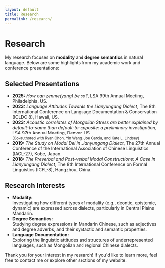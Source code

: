 ```yaml
---
layout: default
title: Research
permalink: /research/
---
```


# Research

My research focuses on **modality** and **degree semantics** in natural language. Below are some highlights from my academic work and conference presentations:

## Selected Presentations
- **2025:** *How can zenme(yang) be so?*, LSA 99th Annual Meeting, Philadelphia, US.
- **2023:** *Language Attitudes Towards the Lianyungang Dialect*, The 8th International Conference on Language Documentation & Conservation (ICLDC 8), Hawaii, US.
- **2023:** *Acoustic correlates of Mongolian Stress are better explained by default-to-same than default-to-opposite: a preliminary investigation*, LSA 97th Annual Meeting, Denver, US.  
  <small>(Co-authored with Ryan Chon, Yin Wang, Joe Garcia, and Kate L. Lindsey)</small>
- **2019:** *The Study on Modal Dei in Lianyungang Dialect*, The 27th Annual Conference of the International Association of Chinese Linguistics (IACL-27), Kobe, Japan.
- **2018:** *The Preverbal and Post-verbal Modal Constructions: A Case in Lianyungang Dialect*, The 8th International Conference on Formal Linguistics (ICFL-8), Hangzhou, China.

## Research Interests

- **Modality:**  
  Investigating how different types of modality (e.g., deontic, epistemic, dynamic) are expressed across dialects, particularly in Central Plains Mandarin.
- **Degree Semantics:**  
  Studying degree expressions in Mandarin Chinese, such as adjectives and degree adverbs, and their syntactic and semantic properties.
- **Language Documentation:**  
  Exploring the linguistic attitudes and structures of underrepresented languages, such as Mongolian and regional Chinese dialects.


Thank you for your interest in my research! If you'd like to learn more, feel free to contact me or explore other sections of my website.


